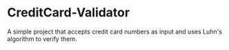 # CreditCard-Validator
A simple project that accepts credit card numbers as input and uses Luhn's algorithm to verify them.
